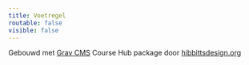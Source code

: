 ```yaml
---
title: Voetregel
routable: false
visible: false
---
```


Gebouwd met [Grav CMS](http://getgrav.org) Course Hub package door [ hibbittsdesign.org](http://hibbittsdesign.org)